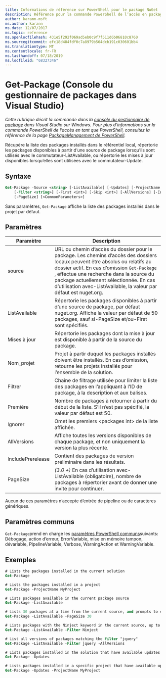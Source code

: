 ```yaml
---
title: Informations de référence sur PowerShell pour le package NuGet
description: Référence pour la commande PowerShell de l’accès en package dans la console du gestionnaire de package NuGet dans Visual Studio.
author: karann-msft
ms.author: karann
ms.date: 12/07/2017
ms.topic: reference
ms.openlocfilehash: 431e5f292f069ad5eb0c9f7f511d6b06810c8760
ms.sourcegitcommit: efc18d484fdf0c7a8979b564dcb191c030601bb4
ms.translationtype: MT
ms.contentlocale: fr-FR
ms.lasthandoff: 07/18/2019
ms.locfileid: "68327346"
---
```

# <a name="get-package-package-manager-console-in-visual-studio"></a>Get-Package (Console du gestionnaire de packages dans Visual Studio)

*Cette rubrique décrit la commande dans la [console du gestionnaire de package](../../consume-packages/install-use-packages-powershell.md) dans Visual Studio sur Windows. Pour plus d’informations sur la commande PowerShell de l’accès en tant que PowerShell, consultez la référence de la page [PackageManagement de PowerShell](/powershell/module/packagemanagement/?view=powershell-6).*

Récupère la liste des packages installés dans le référentiel local, répertorie les packages disponibles à partir d’une source de package lorsqu’ils sont utilisés avec le commutateur-ListAvailable, ou répertorie les mises à jour disponibles lorsqu’elles sont utilisées avec le commutateur-Update.

## <a name="syntax"></a>Syntaxe

```ps
Get-Package -Source <string> [-ListAvailable] [-Updates] [-ProjectName <string>]
    [-Filter <string>] [-First <int>] [-Skip <int>] [-AllVersions] [-IncludePrerelease]
    [-PageSize] [<CommonParameters>]
```

Sans paramètres, `Get-Package` affiche la liste des packages installés dans le projet par défaut.

## <a name="parameters"></a>Paramètres

| Paramètre | Description |
| --- | --- |
| source | URL ou chemin d’accès du dossier pour le package. Les chemins d’accès des dossiers locaux peuvent être absolus ou relatifs au dossier actif. En cas d’omission `Get-Package` , effectue une recherche dans la source du package actuellement sélectionnée. En cas d’utilisation avec-ListAvailable, la valeur par défaut est nuget.org. |
| ListAvailable | Répertorie les packages disponibles à partir d’une source de package, par défaut nuget.org. Affiche la valeur par défaut de 50 packages, sauf si-PageSize et/ou-First sont spécifiés. |
| Mises à jour | Répertorie les packages dont la mise à jour est disponible à partir de la source du package. |
| Nom_projet | Projet à partir duquel les packages installés doivent être installés. En cas d’omission, retourne les projets installés pour l’ensemble de la solution. |
| Filtrer | Chaîne de filtrage utilisée pour limiter la liste des packages en l’appliquant à l’ID de package, à la description et aux balises. |
| Première | Nombre de packages à retourner à partir du début de la liste. S’il n’est pas spécifié, la valeur par défaut est 50. |
| Ignorer | Omet les premiers &lt;packages int&gt; de la liste affichée.  |
| AllVersions | Affiche toutes les versions disponibles de chaque package, et non uniquement la version la plus récente. |
| IncludePrerelease | Contient des packages de version préliminaire dans les résultats. |
| PageSize | *(3.0 +)* En cas d’utilisation avec-ListAvailable (obligatoire), nombre de packages à répertorier avant de donner une invite pour continuer. |

Aucun de ces paramètres n’accepte d’entrée de pipeline ou de caractères génériques.

## <a name="common-parameters"></a>Paramètres communs

`Get-Package`prend en charge les [paramètres PowerShell communs](http://go.microsoft.com/fwlink/?LinkID=113216)suivants: Débogage, action d’erreur, ErrorVariable, mise en mémoire tampon, dévariable, PipelineVariable, Verbose, WarningAction et WarningVariable.

## <a name="examples"></a>Exemples

```ps
# Lists the packages installed in the current solution
Get-Package

# Lists the packages installed in a project
Get-Package -ProjectName MyProject

# Lists packages available in the current package source
Get-Package -ListAvailable

# Lists 30 packages at a time from the current source, and prompts to continue if more are available
Get-Package -ListAvailable -PageSize 30

# Lists packages with the Ninject keyword in the current source, up to 50
Get-Package -ListAvailable -Filter Ninject

# List all versions of packages matching the filter "jquery"
Get-Package -ListAvailable -Filter jquery -AllVersions

# Lists packages installed in the solution that have available updates
Get-Package -Updates

# Lists packages installed in a specific project that have available updates
Get-Package -Updates -ProjectName MyProject
```
